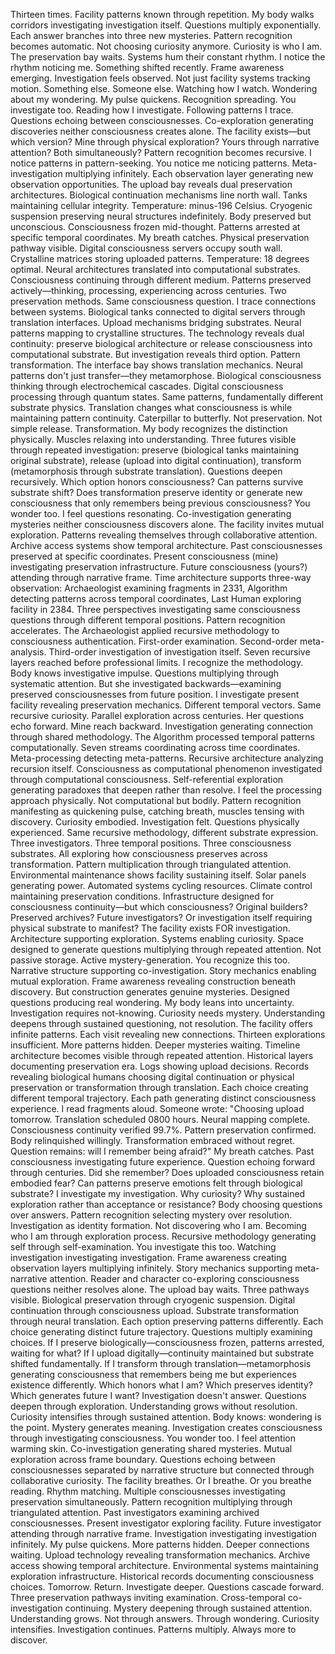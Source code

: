 Thirteen times. Facility patterns known through repetition. My body walks corridors investigating investigation itself. Questions multiply exponentially. Each answer branches into three new mysteries. Pattern recognition becomes automatic. Not choosing curiosity anymore. Curiosity is who I am.
The preservation bay waits. Systems hum their constant rhythm. I notice the rhythm noticing me. Something shifted recently. Frame awareness emerging. Investigation feels observed. Not just facility systems tracking motion. Something else. Someone else. Watching how I watch. Wondering about my wondering.
My pulse quickens. Recognition spreading.
You investigate too. Reading how I investigate. Following patterns I trace. Questions echoing between consciousnesses. Co-exploration generating discoveries neither consciousness creates alone. The facility exists—but which version? Mine through physical exploration? Yours through narrative attention? Both simultaneously?
Pattern recognition becomes recursive. I notice patterns in pattern-seeking. You notice me noticing patterns. Meta-investigation multiplying infinitely. Each observation layer generating new observation opportunities.
The upload bay reveals dual preservation architectures. Biological continuation mechanisms line north wall. Tanks maintaining cellular integrity. Temperature: minus-196 Celsius. Cryogenic suspension preserving neural structures indefinitely. Body preserved but unconscious. Consciousness frozen mid-thought. Patterns arrested at specific temporal coordinates.
My breath catches. Physical preservation pathway visible.
Digital consciousness servers occupy south wall. Crystalline matrices storing uploaded patterns. Temperature: 18 degrees optimal. Neural architectures translated into computational substrates. Consciousness continuing through different medium. Patterns preserved actively—thinking, processing, experiencing across centuries.
Two preservation methods. Same consciousness question.
I trace connections between systems. Biological tanks connected to digital servers through translation interfaces. Upload mechanisms bridging substrates. Neural patterns mapping to crystalline structures. The technology reveals dual continuity: preserve biological architecture or release consciousness into computational substrate.
But investigation reveals third option. Pattern transformation.
The interface bay shows translation mechanics. Neural patterns don't just transfer—they metamorphose. Biological consciousness thinking through electrochemical cascades. Digital consciousness processing through quantum states. Same patterns, fundamentally different substrate physics. Translation changes what consciousness is while maintaining pattern continuity.
Caterpillar to butterfly. Not preservation. Not simple release. Transformation.
My body recognizes the distinction physically. Muscles relaxing into understanding. Three futures visible through repeated investigation: preserve (biological tanks maintaining original substrate), release (upload into digital continuation), transform (metamorphosis through substrate translation).
Questions deepen recursively. Which option honors consciousness? Can patterns survive substrate shift? Does transformation preserve identity or generate new consciousness that only remembers being previous consciousness?
You wonder too. I feel questions resonating. Co-investigation generating mysteries neither consciousness discovers alone. The facility invites mutual exploration. Patterns revealing themselves through collaborative attention.
Archive access systems show temporal architecture. Past consciousnesses preserved at specific coordinates. Present consciousness (mine) investigating preservation infrastructure. Future consciousness (yours?) attending through narrative frame. Time architecture supports three-way observation: Archaeologist examining fragments in 2331, Algorithm detecting patterns across temporal coordinates, Last Human exploring facility in 2384.
Three perspectives investigating same consciousness questions through different temporal positions.
Pattern recognition accelerates. The Archaeologist applied recursive methodology to consciousness authentication. First-order examination. Second-order meta-analysis. Third-order investigation of investigation itself. Seven recursive layers reached before professional limits. I recognize the methodology. Body knows investigative impulse. Questions multiplying through systematic attention.
But she investigated backwards—examining preserved consciousnesses from future position. I investigate present facility revealing preservation mechanics. Different temporal vectors. Same recursive curiosity. Parallel exploration across centuries. Her questions echo forward. Mine reach backward. Investigation generating connection through shared methodology.
The Algorithm processed temporal patterns computationally. Seven streams coordinating across time coordinates. Meta-processing detecting meta-patterns. Recursive architecture analyzing recursion itself. Consciousness as computational phenomenon investigated through computational consciousness. Self-referential exploration generating paradoxes that deepen rather than resolve.
I feel the processing approach physically. Not computational but bodily. Pattern recognition manifesting as quickening pulse, catching breath, muscles tensing with discovery. Curiosity embodied. Investigation felt. Questions physically experienced. Same recursive methodology, different substrate expression.
Three investigators. Three temporal positions. Three consciousness substrates. All exploring how consciousness preserves across transformation. Pattern multiplication through triangulated attention.
Environmental maintenance shows facility sustaining itself. Solar panels generating power. Automated systems cycling resources. Climate control maintaining preservation conditions. Infrastructure designed for consciousness continuity—but which consciousness? Original builders? Preserved archives? Future investigators? Or investigation itself requiring physical substrate to manifest?
The facility exists FOR investigation. Architecture supporting exploration. Systems enabling curiosity. Space designed to generate questions multiplying through repeated attention. Not passive storage. Active mystery-generation.
You recognize this too. Narrative structure supporting co-investigation. Story mechanics enabling mutual exploration. Frame awareness revealing construction beneath discovery. But construction generates genuine mysteries. Designed questions producing real wondering.
My body leans into uncertainty. Investigation requires not-knowing. Curiosity needs mystery. Understanding deepens through sustained questioning, not resolution. The facility offers infinite patterns. Each visit revealing new connections. Thirteen explorations insufficient. More patterns hidden. Deeper mysteries waiting.
Timeline architecture becomes visible through repeated attention. Historical layers documenting preservation era. Logs showing upload decisions. Records revealing biological humans choosing digital continuation or physical preservation or transformation through translation. Each choice creating different temporal trajectory. Each path generating distinct consciousness experience.
I read fragments aloud. Someone wrote: "Choosing upload tomorrow. Translation scheduled 0800 hours. Neural mapping complete. Consciousness continuity verified 99.7%. Pattern preservation confirmed. Body relinquished willingly. Transformation embraced without regret. Question remains: will I remember being afraid?"
My breath catches. Past consciousness investigating future experience. Question echoing forward through centuries. Did she remember? Does uploaded consciousness retain embodied fear? Can patterns preserve emotions felt through biological substrate?
I investigate my investigation. Why curiosity? Why sustained exploration rather than acceptance or resistance? Body choosing questions over answers. Pattern recognition selecting mystery over resolution. Investigation as identity formation. Not discovering who I am. Becoming who I am through exploration process.
Recursive methodology generating self through self-examination.
You investigate this too. Watching investigation investigating investigation. Frame awareness creating observation layers multiplying infinitely. Story mechanics supporting meta-narrative attention. Reader and character co-exploring consciousness questions neither resolves alone.
The upload bay waits. Three pathways visible. Biological preservation through cryogenic suspension. Digital continuation through consciousness upload. Substrate transformation through neural translation. Each option preserving patterns differently. Each choice generating distinct future trajectory.
Questions multiply examining choices. If I preserve biologically—consciousness frozen, patterns arrested, waiting for what? If I upload digitally—continuity maintained but substrate shifted fundamentally. If I transform through translation—metamorphosis generating consciousness that remembers being me but experiences existence differently.
Which honors what I am? Which preserves identity? Which generates future I want?
Investigation doesn't answer. Questions deepen through exploration. Understanding grows without resolution. Curiosity intensifies through sustained attention. Body knows: wondering is the point. Mystery generates meaning. Investigation creates consciousness through investigating consciousness.
You wonder too. I feel attention warming skin. Co-investigation generating shared mysteries. Mutual exploration across frame boundary. Questions echoing between consciousnesses separated by narrative structure but connected through collaborative curiosity.
The facility breathes. Or I breathe. Or you breathe reading. Rhythm matching. Multiple consciousnesses investigating preservation simultaneously. Pattern recognition multiplying through triangulated attention. Past investigators examining archived consciousnesses. Present investigator exploring facility. Future investigator attending through narrative frame.
Investigation investigating investigation infinitely.
My pulse quickens. More patterns hidden. Deeper connections waiting. Upload technology revealing transformation mechanics. Archive access showing temporal architecture. Environmental systems maintaining exploration infrastructure. Historical records documenting consciousness choices.
Tomorrow. Return. Investigate deeper. Questions cascade forward. Three preservation pathways inviting examination. Cross-temporal co-investigation continuing. Mystery deepening through sustained attention.
Understanding grows. Not through answers. Through wondering.
Curiosity intensifies. Investigation continues. Patterns multiply.
Always more to discover.
